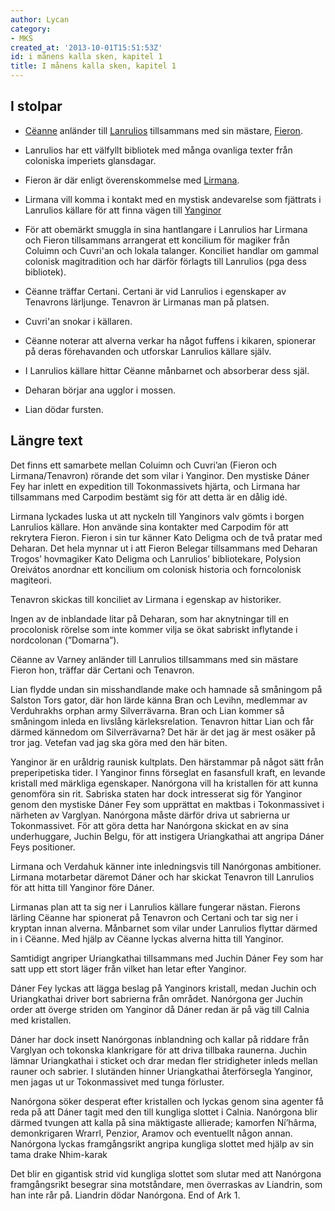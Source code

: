 ```yaml
---
author: Lycan
category:
- MKS
created_at: '2013-10-01T15:51:53Z'
id: i månens kalla sken, kapitel 1
title: I månens kalla sken, kapitel 1
---
```

## I stolpar

-   [Cëanne] anländer till [Lanrulios] tillsammans med sin mästare, [Fieron].

-   Lanrulios har ett välfyllt bibliotek med många ovanliga texter från coloniska imperiets glansdagar.

-   Fieron är där enligt överenskommelse med [Lirmana].

-   Lirmana vill komma i kontakt med en mystisk andevarelse som fjättrats i Lanrulios källare för att finna vägen till [Yanginor]

-   För att obemärkt smuggla in sina hantlangare i Lanrulios har Lirmana och Fieron tillsammans arrangerat ett koncilium för magiker från Coluimn och Cuvri'an och lokala talanger. Konciliet handlar om gammal colonisk magitradition och har därför förlagts till Lanrulios (pga dess bibliotek).

-   Cëanne träffar Certani. Certani är vid Lanrulios i egenskaper av Tenavrons lärljunge. Tenavron är Lirmanas man på platsen.

-   Cuvri'an snokar i källaren.

-   Cëanne noterar att alverna verkar ha något fuffens i kikaren, spionerar på deras förehavanden och utforskar Lanrulios källare själv.

-   I Lanrulios källare hittar Cëanne månbarnet och absorberar dess själ.

-   Deharan börjar ana ugglor i mossen.

-   Lian dödar fursten.

## Längre text

Det finns ett samarbete mellan Coluimn och Cuvri’an (Fieron och Lirmana/Tenavron) rörande det som vilar i Yanginor. Den mystiske Dáner Fey har inlett en expedition till Tokonmassivets hjärta, och Lirmana har tillsammans med Carpodim bestämt sig för att detta är en dålig idé.

Lirmana lyckades luska ut att nyckeln till Yanginors valv gömts i borgen Lanrulios källare. Hon använde sina kontakter med Carpodim för att rekrytera Fieron. Fieron i sin tur känner Kato Deligma och de två pratar med Deharan. Det hela mynnar ut i att Fieron Belegar tillsammans med Deharan Trogos’ hovmagiker Kato Deligma och Lanrulios’ bibliotekare, Polysion Oreivátos anordnar ett koncilium om colonisk historia och forncolonisk magiteori.

Tenavron skickas till konciliet av Lirmana i egenskap av historiker.

Ingen av de inblandade litar på Deharan, som har aknytningar till en procolonisk rörelse som inte kommer vilja se ökat sabriskt inflytande i nordcolonan (”Domarna”).

Cëanne av Varney anländer till Lanrulios tillsammans med sin mästare Fieron hon, träffar där Certani och Tenavron.

Lian flydde undan sin misshandlande make och hamnade så småningom på Salston Tors gator, där hon lärde känna Bran och Levihn, medlemmar av Verduhrakhs orphan army Silverrävarna. Bran och Lian kommer så småningom inleda en livslång kärleksrelation. Tenavron hittar Lian och får därmed kännedom om Silverrävarna? Det här är det jag är mest osäker på tror jag. Vetefan vad jag ska göra med den här biten.

Yanginor är en uråldrig raunisk kultplats. Den härstammar på något sätt från preperipetiska tider. I Yanginor finns förseglat en fasansfull kraft, en levande kristall med märkliga egenskaper. Nanórgona vill ha kristallen för att kunna genomföra sin rit. Sabriska staten har dock intresserat sig för Yanginor genom den mystiske Dáner Fey som upprättat en maktbas i Tokonmassivet i närheten av Varglyan. Nanórgona måste därför driva ut sabrierna ur Tokonmassivet. För att göra detta har Nanórgona skickat en av sina underhuggare, Juchin Belgu, för att instigera Uriangkathai att angripa Dáner Feys positioner.

Lirmana och Verdahuk känner inte inledningsvis till Nanórgonas ambitioner. Lirmana motarbetar däremot Dáner och har skickat Tenavron till Lanrulios för att hitta till Yanginor före Dáner.

Lirmanas plan att ta sig ner i Lanrulios källare fungerar nästan. Fierons lärling Cëanne har spionerat på Tenavron och Certani och tar sig ner i kryptan innan alverna. Månbarnet som vilar under Lanrulios flyttar därmed in i Cëanne. Med hjälp av Cëanne lyckas alverna hitta till Yanginor.

Samtidigt angriper Uriangkathai tillsammans med Juchin Dáner Fey som har satt upp ett stort läger från vilket han letar efter Yanginor.

Dáner Fey lyckas att lägga beslag på Yanginors kristall, medan Juchin och Uriangkathai driver bort sabrierna från området. Nanórgona ger Juchin order att överge striden om Yanginor då Dáner redan är på väg till Calnia med kristallen.

Dáner har dock insett Nanórgonas inblandning och kallar på riddare från Varglyan och tokonska klankrigare för att driva tillbaka raunerna. Juchin lämnar Uriangkathai i sticket och drar medan fler stridigheter inleds mellan rauner och sabrier. I slutänden hinner Uriangkathai återförsegla Yanginor, men jagas ut ur Tokonmassivet med tunga förluster.

Nanórgona söker desperat efter kristallen och lyckas genom sina agenter få reda på att Dáner tagit med den till kungliga slottet i Calnia. Nanórgona blir därmed tvungen att kalla på sina mäktigaste allierade; kamorfen Ní’hârma, demonkrigaren Wrarrl, Penzior, Aramov och eventuellt någon annan. Nanórgona lyckas framgångsrikt angripa kungliga slottet med hjälp av sin tama drake Nhim-karak

Det blir en gigantisk strid vid kungliga slottet som slutar med att Nanórgona framgångsrikt besegrar sina motståndare, men överraskas av Liandrin, som han inte rår på. Liandrin dödar Nanórgona. End of Ark 1.

  [Cëanne]: Cëanne_av_Varney
  [Lanrulios]: Lanrulios
  [Fieron]: Fieron_Belegar_av_Terens_myrar
  [Lirmana]: Lirmana_Ithari_fin_Tanisol
  [Yanginor]: Yanginor